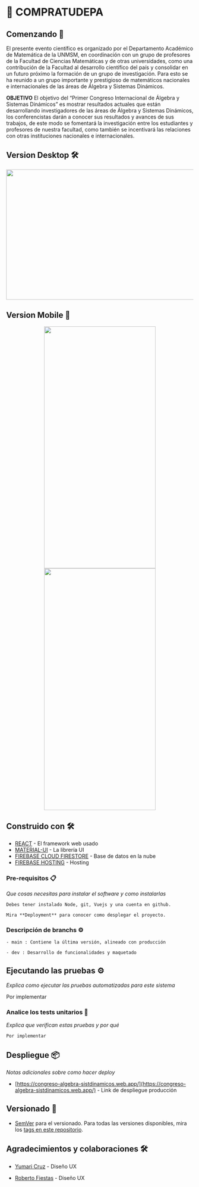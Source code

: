 # :iphone: COMPRATUDEPA
## Comenzando 🚀

El presente evento científico es organizado por el Departamento Académico de Matemática de la UNMSM, en coordinación con un grupo de profesores de la Facultad de Ciencias Matemáticas y de otras universidades, como una contribución de la Facultad al desarrollo científico del país y consolidar en un futuro próximo la formación de un grupo de investigación. Para esto se ha reunido a un grupo importante y prestigioso de matemáticos nacionales e internacionales de las áreas de Álgebra y Sistemas Dinámicos.

**OBJETIVO**
El objetivo del “Primer Congreso Internacional de Álgebra y Sistemas Dinámicos” es mostrar resultados actuales que están desarrollando investigadores de las áreas de Álgebra y Sistemas Dinámicos, los conferencistas darán a conocer sus resultados y avances de sus trabajos, de este modo se fomentará la investigación entre los estudiantes y profesores de nuestra facultad, como también se incentivará las relaciones con otras instituciones nacionales e internacionales.

## Version Desktop 🛠️
<p align="center">
  <img src="https://github.com/yud-cumba/pmo-app/blob/master/src/assets/README1.png" width="700" height="350">
</p>

## Version Mobile :iphone:
<p align="center" display="flex" >
  <img src="https://github.com/yud-cumba/pmo-app/blob/master/src/assets/README1.png" width="300" height="650">
  <img src="https://github.com/yud-cumba/pmo-app/blob/master/src/assets/README1.png" width="300" height="650">
</p>

## Construido con 🛠️

* [REACT](https://es.reactjs.org/) - El framework web usado
* [MATERIAL-UI](https://material-ui.com/) - La librería UI
* [FIREBASE CLOUD FIRESTORE](https://firebase.google.com/docs/database) - Base de datos en la nube
* [FIREBASE HOSTING](https://firebase.google.com/docs/) - Hosting

### Pre-requisitos 📋

_Que cosas necesitas para instalar el software y como instalarlas_

```
Debes tener instalado Node, git, Vuejs y una cuenta en github.
```
```
Mira **Deployment** para conocer como desplegar el proyecto.
```

### Descripción de branchs ⚙️
```
- main : Contiene la última versión, alineado con producción
```

```
- dev : Desarrollo de funcionalidades y maquetado

```
## Ejecutando las pruebas ⚙️

_Explica como ejecutar las pruebas automatizadas para este sistema_

Por implementar

### Analice los tests unitarios 🔩

_Explica que verifican estas pruebas y por qué_

```
Por implementar
```

## Despliegue 📦

_Notas adicionales sobre como hacer deploy_

* [https://congreso-algebra-sistdinamicos.web.app/](https://congreso-algebra-sistdinamicos.web.app/) - Link de despliegue producción
## Versionado 📌


* [SemVer](http://semver.org/) para el versionado. Para todas las versiones disponibles, mira los [tags en este repositorio](https://github.com/yud-cumba/PMO-compratudepa/tags).

## Agradecimientos y colaboraciones 🛠️

* [Yumari Cruz]() - Diseño UX

* [Roberto Fiestas]() - Diseño UX

